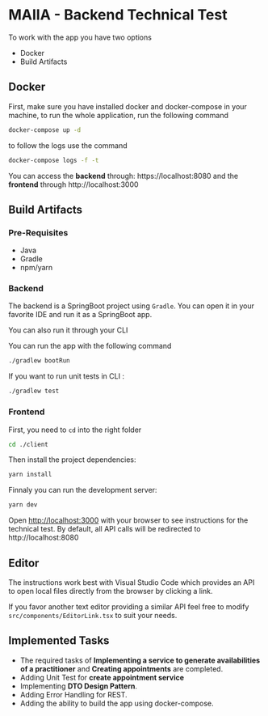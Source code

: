 # MAIIA - Backend Technical Test
To work with the app you have two options
- Docker
- Build Artifacts

## Docker
First, make sure you have installed docker and docker-compose in your machine, to run the whole application, run the following command

```bash
docker-compose up -d
```
to follow the logs use the command

```bash
docker-compose logs -f -t
```
You can access the **backend** through: https://localhost:8080 and the **frontend** through http://localhost:3000

## Build Artifacts
### Pre-Requisites
- Java
- Gradle
- npm/yarn

### Backend
The backend is a SpringBoot project using `Gradle`. You can open it in your favorite IDE and run it as a SpringBoot app.

You can also run it through your CLI

You can run the app with the following command
```bash
./gradlew bootRun
```

If you want to run unit tests in CLI : 

```bash
./gradlew test
```

### Frontend
First, you need to `cd` into the right folder

```bash
cd ./client
```

Then install the project dependencies:

```bash
yarn install
```

Finnaly you can run the development server:

```bash
yarn dev
```

Open [http://localhost:3000](http://localhost:3000) with your browser to see instructions for the technical test.
By default, all API calls will be redirected to http://localhost:8080

## Editor

The instructions work best with Visual Studio Code which provides an API to open local files directly from the browser by clicking a link.

If you favor another text editor providing a similar API feel free to modify `src/components/EditorLink.tsx` to suit your needs.


## Implemented Tasks

- The required tasks of **Implementing a service to generate availabilities of a practitioner** and **Creating appointments**  are completed.
- Adding Unit Test for **create appointment service**
- Implementing **DTO Design Pattern**.
-  Adding Error Handling for REST.
- Adding the ability to build the app using docker-compose.